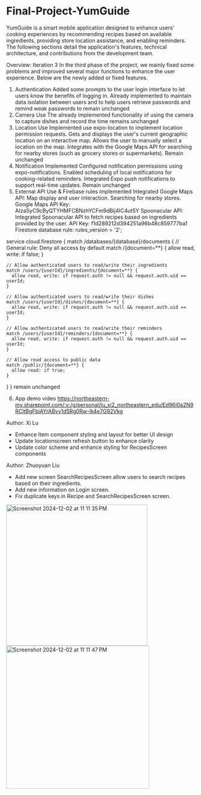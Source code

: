 # Final-Project-YumGuide

YumGuide is a smart mobile application designed to enhance users' cooking experiences by recommending recipes based on available ingredients, providing store location assistance, and enabling reminders. The following sections detail the application's features, technical architecture, and contributions from the development team.

Overview: Iteration 3
In the third phase of the project, we mainly fixed some problems and improved several major functions to enhance the user experience. Below are the newly added or fixed features.

1. Authentication
Added some prompts to the user login interface to let users know the benefits of logging in.
Already implemented to maintain data isolation between users and to help users retrieve passwords and remind weak passwords to remain unchanged
2. Camera Use
The already implemented functionality of using the camera to capture dishes and record the time remains unchanged
3. Location Use
Implemented use expo-location to implement location permission requests.
Gets and displays the user's current geographic location on an interactive map.
Allows the user to manually select a location on the map.
Integrates with the Google Maps API for searching for nearby stores (such as grocery stores or supermarkets).
Remain unchanged
4. Notification
Implemented Configured notification permissions using expo-notifications.
Enabled scheduling of local notifications for cooking-related reminders.
Integrated Expo push notifications to support real-time updates.
Remain unchanged
5. External API Use & Firebase rules
implemented Integrated Google Maps API:
Map display and user interaction.
Searching for nearby stores.
Google Maps API Key: AIzaSyC9cByQTYHMFCBNzhYCFm9dBij4IC4ut5Y
Spoonacular API:
Integrated Spoonacular API to fetch recipes based on ingredients provided by the user.
API Key: f1d289212d394251a96b48c859777ba1
Firestore database rule:
rules_version = '2';

service cloud.firestore {
  match /databases/{database}/documents {
    // General rule: Deny all access by default
    match /{document=**} {
      allow read, write: if false;
    }

    // Allow authenticated users to read/write their ingredients
    match /users/{userId}/ingredients/{document=**} {
      allow read, write: if request.auth != null && request.auth.uid == userId;
    }

    // Allow authenticated users to read/write their dishes
    match /users/{userId}/dishes/{document=**} {
      allow read, write: if request.auth != null && request.auth.uid == userId;
    }

    // Allow authenticated users to read/write their reminders
    match /users/{userId}/reminders/{document=**} {
      allow read, write: if request.auth != null && request.auth.uid == userId;
    }

    // Allow read access to public data
    match /public/{document=**} {
      allow read: if true;
    }
  }
}
remain unchanged

6. App demo video
https://northeastern-my.sharepoint.com/:v:/g/personal/lu_xi2_northeastern_edu/Ed96i0a2N9RCltBgFbiAYrABvv1d5Rg0Rw-lk4e7G92Vkg

Author: Xi Lu
* Enhance Item component styling and layout for better UI design
* Update locationscreen refresh button to enhance clarity
* Update color scheme and enhance styling for RecipesScreen components

Author: Zhuoyuan Liu
* Add new screen SearchRecipesScreen allow users to search recipes based on their ingredients.
* Add new information on Login screen.
* Fix duplicate keys in Recipe and SearchRecipesScreen screen.

<img width="376" alt="Screenshot 2024-12-02 at 11 11 35 PM" src="https://github.com/user-attachments/assets/5b8c7370-6e3b-44f9-a23a-6683f8c4d344">

<img width="381" alt="Screenshot 2024-12-02 at 11 11 47 PM" src="https://github.com/user-attachments/assets/03118e57-a40f-4e97-8ad0-0dfb9ce1fcba">
